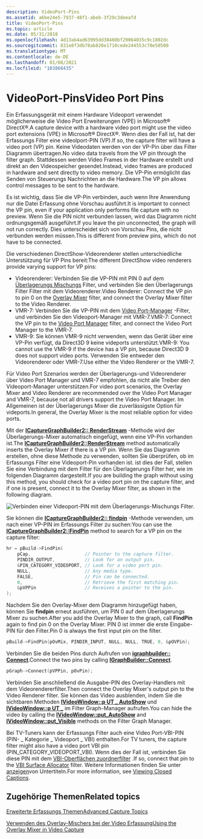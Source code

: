 ```yaml
---
description: VideoPort-Pins
ms.assetid: a6be24e5-7937-48f1-abeb-3f29c3deeafd
title: VideoPort-Pins
ms.topic: article
ms.date: 05/31/2018
ms.openlocfilehash: 4d13ab4ad63995dd38460bf29064035c9c1802dc
ms.sourcegitcommit: 831e8f3db78ab820e1710cede244553c70e50500
ms.translationtype: MT
ms.contentlocale: de-DE
ms.lasthandoff: 01/08/2021
ms.locfileid: "103866435"
---
```

# <a name="video-port-pins"></a><span data-ttu-id="94daf-103">VideoPort-Pins</span><span class="sxs-lookup"><span data-stu-id="94daf-103">Video Port Pins</span></span>

<span data-ttu-id="94daf-104">Ein Erfassungsgerät mit einem Hardware Videoport verwendet möglicherweise die Video Port Erweiterungen (VPE) in Microsoft® DirectX®.</span><span class="sxs-lookup"><span data-stu-id="94daf-104">A capture device with a hardware video port might use the video port extensions (VPE) in Microsoft® DirectX®.</span></span> <span data-ttu-id="94daf-105">Wenn dies der Fall ist, hat der Erfassungs Filter eine videolport-PIN (VP).</span><span class="sxs-lookup"><span data-stu-id="94daf-105">If so, the capture filter will have a video port (VP) pin.</span></span> <span data-ttu-id="94daf-106">Keine Videodaten werden von der VP-Pin über das Filter Diagramm übertragen.</span><span class="sxs-lookup"><span data-stu-id="94daf-106">No video data travels from the VP pin through the filter graph.</span></span> <span data-ttu-id="94daf-107">Stattdessen werden Video Frames in der Hardware erstellt und direkt an den Videospeicher gesendet.</span><span class="sxs-lookup"><span data-stu-id="94daf-107">Instead, video frames are produced in hardware and sent directly to video memory.</span></span> <span data-ttu-id="94daf-108">Die VP-Pin ermöglicht das Senden von Steuerungs Nachrichten an die Hardware.</span><span class="sxs-lookup"><span data-stu-id="94daf-108">The VP pin allows control messages to be sent to the hardware.</span></span>

<span data-ttu-id="94daf-109">Es ist wichtig, dass Sie die VP-Pin verbinden, auch wenn Ihre Anwendung nur die Datei Erfassung ohne Vorschau ausführt.</span><span class="sxs-lookup"><span data-stu-id="94daf-109">It is important to connect the VP pin, even if your application only performs file capture with no preview.</span></span> <span data-ttu-id="94daf-110">Wenn Sie die PIN nicht verbunden lassen, wird das Diagramm nicht ordnungsgemäß ausgeführt.</span><span class="sxs-lookup"><span data-stu-id="94daf-110">If you leave the pin unconnected, the graph will not run correctly.</span></span> <span data-ttu-id="94daf-111">Dies unterscheidet sich von Vorschau Pins, die nicht verbunden werden müssen.</span><span class="sxs-lookup"><span data-stu-id="94daf-111">This is different from preview pins, which do not have to be connected.</span></span>

<span data-ttu-id="94daf-112">Die verschiedenen DirectShow-Videorenderer stellen unterschiedliche Unterstützung für VP Pins bereit:</span><span class="sxs-lookup"><span data-stu-id="94daf-112">The different DirectShow video renderers provide varying support for VP pins:</span></span>

-   <span data-ttu-id="94daf-113">Videorenderer: Verbinden Sie die VP-PIN mit PIN 0 auf dem [Überlagerungs Mischungs](overlay-mixer-filter.md) Filter, und verbinden Sie den Überlagerungs Filter Filter mit dem Videorenderer.</span><span class="sxs-lookup"><span data-stu-id="94daf-113">Video Renderer: Connect the VP pin to pin 0 on the [Overlay Mixer](overlay-mixer-filter.md) filter, and connect the Overlay Mixer filter to the Video Renderer.</span></span>
-   <span data-ttu-id="94daf-114">VMR-7: Verbinden Sie die VP-PIN mit dem [Video Port-Manager](video-port-manager.md) -Filter, und verbinden Sie den Videoport-Manager mit VMR-7.</span><span class="sxs-lookup"><span data-stu-id="94daf-114">VMR-7: Connect the VP pin to the [Video Port Manager](video-port-manager.md) filter, and connect the Video Port Manager to the VMR-7.</span></span>
-   <span data-ttu-id="94daf-115">VMR-9: Sie können VMR-9 nicht verwenden, wenn das Gerät über eine VP-Pin verfügt, da Direct3D 9 keine videports unterstützt.</span><span class="sxs-lookup"><span data-stu-id="94daf-115">VMR-9: You cannot use the VMR-9 if the device has a VP pin, because Direct3D 9 does not support video ports.</span></span> <span data-ttu-id="94daf-116">Verwenden Sie entweder den Videorenderer oder VMR-7.</span><span class="sxs-lookup"><span data-stu-id="94daf-116">Use either the Video Renderer or the VMR-7.</span></span>

<span data-ttu-id="94daf-117">Für Video Port Szenarios werden der Überlagerungs-und Videorenderer über Video Port Manager und VMR-7 empfohlen, da nicht alle Treiber den Videoport-Manager unterstützen.</span><span class="sxs-lookup"><span data-stu-id="94daf-117">For video port scenarios, the Overlay Mixer and Video Renderer are recommended over the Video Port Manager and VMR-7, because not all drivers support the Video Port Manager.</span></span> <span data-ttu-id="94daf-118">Im Allgemeinen ist der Überlagerungs Mixer die zuverlässigste Option für videports.</span><span class="sxs-lookup"><span data-stu-id="94daf-118">In general, the Overlay Mixer is the most reliable option for video ports.</span></span>

<span data-ttu-id="94daf-119">Mit der [**ICaptureGraphBuilder2:: RenderStream**](/windows/desktop/api/Strmif/nf-strmif-icapturegraphbuilder2-renderstream) -Methode wird der Überlagerungs-Mixer automatisch eingefügt, wenn eine VP-Pin vorhanden ist.</span><span class="sxs-lookup"><span data-stu-id="94daf-119">The [**ICaptureGraphBuilder2::RenderStream**](/windows/desktop/api/Strmif/nf-strmif-icapturegraphbuilder2-renderstream) method automatically inserts the Overlay Mixer if there is a VP pin.</span></span> <span data-ttu-id="94daf-120">Wenn Sie das Diagramm erstellen, ohne diese Methode zu verwenden, sollten Sie überprüfen, ob im Erfassungs Filter eine Videoport-Pin vorhanden ist. ist dies der Fall, stellen Sie eine Verbindung mit dem Filter für den Überlagerungs Filter her, wie im folgenden Diagramm dargestellt.</span><span class="sxs-lookup"><span data-stu-id="94daf-120">If you are building the graph without using this method, you should check for a video port pin on the capture filter, and if one is present, connect it to the Overlay Mixer filter, as shown in the following diagram.</span></span>

![Verbinden einer Videoport-PIN mit dem Überlagerungs-Mischungs Filter.](images/vidcap11.png)

<span data-ttu-id="94daf-122">Sie können die [**ICaptureGraphBuilder2:: findpin**](/windows/desktop/api/Strmif/nf-strmif-icapturegraphbuilder2-findpin) -Methode verwenden, um nach einer VP-PIN im Erfassungs Filter zu suchen:</span><span class="sxs-lookup"><span data-stu-id="94daf-122">You can use the [**ICaptureGraphBuilder2::FindPin**](/windows/desktop/api/Strmif/nf-strmif-icapturegraphbuilder2-findpin) method to search for a VP pin on the capture filter:</span></span>


```C++
hr = pBuild->FindPin(
    pCap,                    // Pointer to the capture filter.
    PINDIR_OUTPUT,           // Look for an output pin.
    &PIN_CATEGORY_VIDEOPORT, // Look for a video port pin.
    NULL,                    // Any media type.
    FALSE,                   // Pin can be connected.
    0,                       // Retrieve the first matching pin.
    &pVPPin                  // Receives a pointer to the pin.
);
```



<span data-ttu-id="94daf-123">Nachdem Sie den Overlay-Mixer dem Diagramm hinzugefügt haben, können Sie **findpin** erneut ausführen, um PIN 0 auf dem Überlagerungs Mixer zu suchen.</span><span class="sxs-lookup"><span data-stu-id="94daf-123">After you add the Overlay Mixer to the graph, call **FindPin** again to find pin 0 on the Overlay Mixer.</span></span> <span data-ttu-id="94daf-124">PIN 0 ist immer die erste Eingabe-PIN für den Filter.</span><span class="sxs-lookup"><span data-stu-id="94daf-124">Pin 0 is always the first input pin on the filter.</span></span>


```C++
pBuild->FindPin(pOvMix, PINDIR_INPUT, NULL, NULL, TRUE, 0, &pOVPin);
```



<span data-ttu-id="94daf-125">Verbinden Sie die beiden Pins durch Aufrufen von [**igraphbuilder:: Connect**](/windows/desktop/api/Strmif/nf-strmif-igraphbuilder-connect).</span><span class="sxs-lookup"><span data-stu-id="94daf-125">Connect the two pins by calling [**IGraphBuilder::Connect**](/windows/desktop/api/Strmif/nf-strmif-igraphbuilder-connect).</span></span>


```C++
pGraph->Connect(pVPPin, pOvPin);
```



<span data-ttu-id="94daf-126">Verbinden Sie anschließend die Ausgabe-PIN des Overlay-Handlers mit dem Videorendererfilter.</span><span class="sxs-lookup"><span data-stu-id="94daf-126">Then connect the Overlay Mixer's output pin to the Video Renderer filter.</span></span> <span data-ttu-id="94daf-127">Sie können das Video ausblenden, indem Sie die sichtbaren Methoden [**IVideoWindow::p UT \_ AutoShow**](/windows/desktop/api/Control/nf-control-ivideowindow-put_autoshow) und [**IVideoWindow::p UT \_**](/windows/desktop/api/Control/nf-control-ivideowindow-put_visible) im Filter Graph-Manager aufrufen.</span><span class="sxs-lookup"><span data-stu-id="94daf-127">You can hide the video by calling the [**IVideoWindow::put\_AutoShow**](/windows/desktop/api/Control/nf-control-ivideowindow-put_autoshow) and [**IVideoWindow::put\_Visible**](/windows/desktop/api/Control/nf-control-ivideowindow-put_visible) methods on the Filter Graph Manager.</span></span>

<span data-ttu-id="94daf-128">Bei TV-Tuners kann der Erfassungs Filter auch eine Video Port-VBI-PIN (PIN- \_ Kategorie \_ Videoport \_ VBI) enthalten.</span><span class="sxs-lookup"><span data-stu-id="94daf-128">For TV tuners, the capture filter might also have a video port VBI pin (PIN\_CATEGORY\_VIDEOPORT\_VBI).</span></span> <span data-ttu-id="94daf-129">Wenn dies der Fall ist, verbinden Sie diese PIN mit dem [VBI-Oberflächen zuordnerfilter](vbi-surface-allocator.md) .</span><span class="sxs-lookup"><span data-stu-id="94daf-129">If so, connect that pin to the [VBI Surface Allocator](vbi-surface-allocator.md) filter.</span></span> <span data-ttu-id="94daf-130">Weitere Informationen finden Sie unter [anzeigen](viewing-closed-captions.md)von Untertiteln.</span><span class="sxs-lookup"><span data-stu-id="94daf-130">For more information, see [Viewing Closed Captions](viewing-closed-captions.md).</span></span>

## <a name="related-topics"></a><span data-ttu-id="94daf-131">Zugehörige Themen</span><span class="sxs-lookup"><span data-stu-id="94daf-131">Related topics</span></span>

<dl> <dt>

[<span data-ttu-id="94daf-132">Erweiterte Erfassungs Themen</span><span class="sxs-lookup"><span data-stu-id="94daf-132">Advanced Capture Topics</span></span>](advanced-capture-topics.md)
</dt> <dt>

[<span data-ttu-id="94daf-133">Verwenden des Overlay-Mischers bei der Video Erfassung</span><span class="sxs-lookup"><span data-stu-id="94daf-133">Using the Overlay Mixer in Video Capture</span></span>](using-the-overlay-mixer-in-video-capture.md)
</dt> </dl>

 

 



